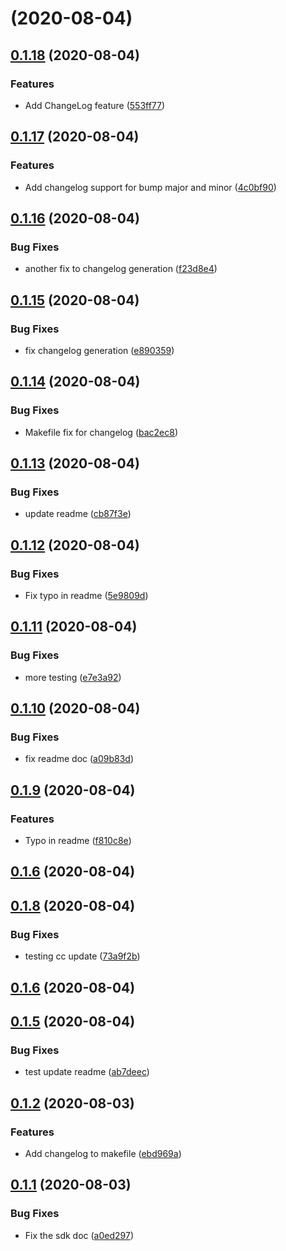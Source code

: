 # [](https://gitswarm.f5net.com/f5aas/f5cs-sdk/compare/v0.1.18...v) (2020-08-04)



## [0.1.18](https://gitswarm.f5net.com/f5aas/f5cs-sdk/compare/v0.1.17...v0.1.18) (2020-08-04)


### Features

* Add ChangeLog feature ([553ff77](https://gitswarm.f5net.com/f5aas/f5cs-sdk/commits/553ff7761d3a7e6890a14208c173636f4bea8bf5))



## [0.1.17](https://gitswarm.f5net.com/f5aas/f5cs-sdk/compare/v0.1.16...v0.1.17) (2020-08-04)


### Features

* Add changelog support for bump major and minor ([4c0bf90](https://gitswarm.f5net.com/f5aas/f5cs-sdk/commits/4c0bf905832b91e1222ab5e16947dc2deb377cc3))



## [0.1.16](https://gitswarm.f5net.com/f5aas/f5cs-sdk/compare/v0.1.15...v0.1.16) (2020-08-04)


### Bug Fixes

* another fix to changelog generation ([f23d8e4](https://gitswarm.f5net.com/f5aas/f5cs-sdk/commits/f23d8e498e438726b18b5f2ea146055b789ad9a2))



## [0.1.15](https://gitswarm.f5net.com/f5aas/f5cs-sdk/compare/v0.1.14...v0.1.15) (2020-08-04)


### Bug Fixes

* fix changelog generation ([e890359](https://gitswarm.f5net.com/f5aas/f5cs-sdk/commits/e890359e6ec2e021cc022ab36d23f422e3f1da64))



## [0.1.14](https://gitswarm.f5net.com/f5aas/f5cs-sdk/compare/v0.1.13...v0.1.14) (2020-08-04)


### Bug Fixes

* Makefile fix for changelog ([bac2ec8](https://gitswarm.f5net.com/f5aas/f5cs-sdk/commits/bac2ec8f790dab1a491627997084ba30e71d6246))



## [0.1.13](https://gitswarm.f5net.com/f5aas/f5cs-sdk/compare/v0.1.12...v0.1.13) (2020-08-04)


### Bug Fixes

* update readme ([cb87f3e](https://gitswarm.f5net.com/f5aas/f5cs-sdk/commits/cb87f3e015da96ae41b5239b2dcb6577b11868bc))



## [0.1.12](https://gitswarm.f5net.com/f5aas/f5cs-sdk/compare/v0.1.11...v0.1.12) (2020-08-04)


### Bug Fixes

* Fix typo in readme ([5e9809d](https://gitswarm.f5net.com/f5aas/f5cs-sdk/commits/5e9809dd69a4235c659e6f53748d33fd227c8718))



## [0.1.11](https://gitswarm.f5net.com/f5aas/f5cs-sdk/compare/v0.1.10...v0.1.11) (2020-08-04)


### Bug Fixes

* more testing ([e7e3a92](https://gitswarm.f5net.com/f5aas/f5cs-sdk/commits/e7e3a927c44698b587fdc7d8f1562b6d6faab89d))



## [0.1.10](https://gitswarm.f5net.com/f5aas/f5cs-sdk/compare/v0.1.9...v0.1.10) (2020-08-04)


### Bug Fixes

* fix readme doc ([a09b83d](https://gitswarm.f5net.com/f5aas/f5cs-sdk/commits/a09b83dbd652cb60009f2a47baa3812fbeff51fd))



## [0.1.9](https://gitswarm.f5net.com/f5aas/f5cs-sdk/compare/v0.1.8...v0.1.9) (2020-08-04)


### Features

* Typo in readme ([f810c8e](https://gitswarm.f5net.com/f5aas/f5cs-sdk/commits/f810c8e8d281e7277898a51f41de97c6d0f72200))



## [0.1.6](https://gitswarm.f5net.com/f5aas/f5cs-sdk/compare/v0.1.5...v0.1.6) (2020-08-04)



## [0.1.8](https://gitswarm.f5net.com/f5aas/f5cs-sdk/compare/v0.1.6...v0.1.8) (2020-08-04)


### Bug Fixes

* testing cc update ([73a9f2b](https://gitswarm.f5net.com/f5aas/f5cs-sdk/commits/73a9f2b8a3fc6e6199b80cdf241a5f4eb8f2e186))



## [0.1.6](https://gitswarm.f5net.com/f5aas/f5cs-sdk/compare/v0.1.5...v0.1.6) (2020-08-04)



## [0.1.5](https://gitswarm.f5net.com/f5aas/f5cs-sdk/compare/v0.1.3...v0.1.5) (2020-08-04)


### Bug Fixes

* test update readme ([ab7deec](https://gitswarm.f5net.com/f5aas/f5cs-sdk/commits/ab7deec9f6afac16c1ef78050095ee307eada73a))



## [0.1.2](https://gitswarm.f5net.com/f5aas/f5cs-sdk/compare/v0.1.1...v0.1.2) (2020-08-03)


### Features

* Add changelog to makefile ([ebd969a](https://gitswarm.f5net.com/f5aas/f5cs-sdk/commits/ebd969aaef4b58f10eeddbc8360c94fa529bfa75))



## [0.1.1](https://gitswarm.f5net.com/f5aas/f5cs-sdk/compare/a0ed297f06b885564b78940b78bbc965e8d7dd74...v0.1.1) (2020-08-03)


### Bug Fixes

* Fix the sdk doc ([a0ed297](https://gitswarm.f5net.com/f5aas/f5cs-sdk/commits/a0ed297f06b885564b78940b78bbc965e8d7dd74))



